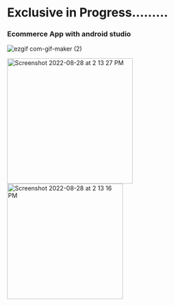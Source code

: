 # Exclusive in Progress.........
### Ecommerce App with android studio
![ezgif com-gif-maker (2)](https://user-images.githubusercontent.com/72886722/184281296-744b7f71-f8d5-40d4-bd25-55c1b60c1828.gif)

<img height="293" alt="Screenshot 2022-08-28 at 2 13 27 PM" src="https://user-images.githubusercontent.com/72886722/187088652-6a2e4dbd-e7c6-4ef0-b8ac-e046ead21b17.png">
<img width="270" alt="Screenshot 2022-08-28 at 2 13 16 PM" src="https://user-images.githubusercontent.com/72886722/187088658-97a7876a-0feb-43c6-8bc5-471330094a89.png">
